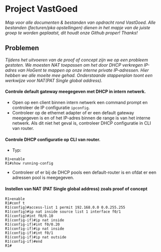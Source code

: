 # Project VastGoed
*Map voor alle documenten & bestanden van opdracht rond VastGoed. Alle bestanden (facturen/pka opstellingen) dienen in het mapje van de juiste groep te worden geplaatst, dit houdt onze Github proper! Thanks!*

## Problemen
*Tijdens het uitvoeren van de proof of concept zijn we op een probleem gestoten. We moesten NAT toepassen om het door DHCP verkregen IP-adres van HoGent te mappen op onze interne private IP-adressen. Hier hebben we alle moeite mee gehad. Onderstaande stappenplan toont een werkwijze voor NAT(PAT Single global address).*

#### Controle default gateway meegegeven met DHCP in intern netwerk.
* Open op een client binnen intern netwerk een command prompt en controleer de IP configuratie `ipconfig`.
* Controleer op de ethernet adapter of er een default gateway meegegeven is en of het IP-adres binnen de range is van het interne netwerk. Als dit niet het geval is, controleer DHCP configuratie in CLI van router.

#### Controle DHCP configuratie op CLI van router.
* Typ:
```
R1>enable
R1#show running-config
```
* Controleer of er bij de DHCP pools een default-router is en ofdat er een adressen pool is meegegeven.

#### Instellen van NAT (PAT Single global address) zoals proof of concept
```
R1>enable
R1#conf t
R1(config)#access-list 1 permit 192.168.0.0 0.0.255.255
R1(config)#ip nat inside source list 1 interface f0/1
R1(config)#int f0/0.10
R1(config-if)#ip nat inside
R1(config-if)#int f0/0.20
R1(config-if)#ip nat inside
R1(config-if)#int f0/1
R1(config-if)#ip nat outside
R1(config-if)#end
R1#
